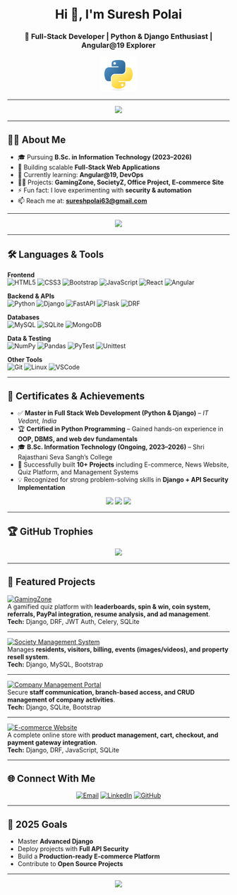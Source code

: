 <h1 align="center">Hi 👋, I'm Suresh Polai</h1>
<h3 align="center">🚀 Full-Stack Developer | Python & Django Enthusiast | Angular@19 Explorer</h3>

<p align="center">
  <img src="https://raw.githubusercontent.com/devicons/devicon/master/icons/python/python-original.svg" width="80"/>
</p>

---

<p align="center">
  <img src="https://skillicons.dev/icons?i=vscode,python,django,flask,fastapi,drf,pytest,unittest,html,css,js,react,angular,bootstrap,mysql,sqlite,mongodb,aws,git,github,linux" />
</p>




---

## 🧑‍💻 About Me  

- 🎓 Pursuing **B.Sc. in Information Technology (2023–2026)**  
- 🔭 Building scalable **Full-Stack Web Applications**  
- 🌱 Currently learning: **Angular@19, DevOps**  
- 👨‍💻 Projects: **GamingZone, SocietyZ, Office Project, E-commerce Site**  
- ⚡ Fun fact: I love experimenting with **security & automation**  
- 📫 Reach me at: **sureshpolai63@gmail.com**  

---

<p align="center">
  <img src="https://skillicons.dev/icons?i=vscode,html,css,js,react,python,django,fastapi,mysql,sqlite,bootstrap,git,github,linux,angular,mongodb,aws,devops" />
</p>

---

## 🛠️ Languages & Tools  

**Frontend**  
![HTML5](https://img.shields.io/badge/html5-E34F26?style=for-the-badge&logo=html5&logoColor=white) 
![CSS3](https://img.shields.io/badge/css3-1572B6?style=for-the-badge&logo=css3&logoColor=white) 
![Bootstrap](https://img.shields.io/badge/bootstrap-7952B3?style=for-the-badge&logo=bootstrap&logoColor=white) 
![JavaScript](https://img.shields.io/badge/javascript-F7DF1E?style=for-the-badge&logo=javascript&logoColor=black) 
![React](https://img.shields.io/badge/react-20232A?style=for-the-badge&logo=react&logoColor=61DAFB) 
![Angular](https://img.shields.io/badge/angular-DD0031?style=for-the-badge&logo=angular&logoColor=white)  

**Backend & APIs**  
![Python](https://img.shields.io/badge/python-3776AB?style=for-the-badge&logo=python&logoColor=white) 
![Django](https://img.shields.io/badge/django-092E20?style=for-the-badge&logo=django&logoColor=white) 
![FastAPI](https://img.shields.io/badge/FastAPI-009688?style=for-the-badge&logo=fastapi&logoColor=white) 
![Flask](https://img.shields.io/badge/flask-000000?style=for-the-badge&logo=flask&logoColor=white) 
![DRF](https://img.shields.io/badge/Django%20REST-ff1709?style=for-the-badge&logo=django&logoColor=white&labelColor=gray)  

**Databases**  
![MySQL](https://img.shields.io/badge/mysql-4479A1?style=for-the-badge&logo=mysql&logoColor=white) 
![SQLite](https://img.shields.io/badge/sqlite-003B57?style=for-the-badge&logo=sqlite&logoColor=white) 
![MongoDB](https://img.shields.io/badge/mongodb-47A248?style=for-the-badge&logo=mongodb&logoColor=white)  

**Data & Testing**  
![NumPy](https://img.shields.io/badge/numpy-013243?style=for-the-badge&logo=numpy&logoColor=white) 
![Pandas](https://img.shields.io/badge/pandas-150458?style=for-the-badge&logo=pandas&logoColor=white) 
![PyTest](https://img.shields.io/badge/pytest-0A9EDC?style=for-the-badge&logo=pytest&logoColor=white) 
![Unittest](https://img.shields.io/badge/unittest-FF6F00?style=for-the-badge&logo=python&logoColor=white)  

**Other Tools**  
![Git](https://img.shields.io/badge/git-F05033?style=for-the-badge&logo=git&logoColor=white) 
![Linux](https://img.shields.io/badge/linux-FCC624?style=for-the-badge&logo=linux&logoColor=black) 
![VSCode](https://img.shields.io/badge/vscode-007ACC?style=for-the-badge&logo=visualstudiocode&logoColor=white)  

---

## 🏅 Certificates & Achievements  

- ✅ **Master in Full Stack Web Development (Python & Django)** – *IT Vedant, India*  
- 🏆 **Certified in Python Programming** – Gained hands-on experience in **OOP, DBMS, and web dev fundamentals**  
- 🎓 **B.Sc. Information Technology (Ongoing, 2023–2026)** – Shri Rajasthani Seva Sangh’s College  
- 🚀 Successfully built **10+ Projects** including E-commerce, News Website, Quiz Platform, and Management Systems  
- 💡 Recognized for strong problem-solving skills in **Django + API Security Implementation**  

<p align="center">
  <img src="https://img.shields.io/badge/FullStack-Python%20%7C%20Django-blue?style=for-the-badge&logo=python&logoColor=white" />
  <img src="https://img.shields.io/badge/Certified-Python%20Developer-green?style=for-the-badge&logo=python&logoColor=white" />
  <img src="https://img.shields.io/badge/Projects-10%2B-orange?style=for-the-badge&logo=github&logoColor=white" />
</p>

---

## 🏆 GitHub Trophies  

<p align="center">
  <img src="https://github-profile-trophy.vercel.app/?username=sureshdulupolai&theme=tokyonight&no-bg=true&margin-w=15" />
</p>

---

## 🚀 Featured Projects  

[![GamingZone](https://img.shields.io/badge/🎮%20GamingZone-Live-FF0000?style=for-the-badge&logo=django&logoColor=white)](https://gamingzones.onrender.com/)  
A gamified quiz platform with **leaderboards, spin & win, coin system, referrals, PayPal integration, resume analysis, and ad management**.  
**Tech:** Django, DRF, JWT Auth, Celery, SQLite  

---

[![Society Management System](https://img.shields.io/badge/🏢%20Society%20Management%20System-Repo-0052CC?style=for-the-badge&logo=homeassistant&logoColor=white)](https://github.com/sureshdulupolai/SocietyZ)  
Manages **residents, visitors, billing, events (images/videos), and property resell system**.  
**Tech:** Django, MySQL, Bootstrap  

---

[![Company Management Portal](https://img.shields.io/badge/💼%20Company%20Management%20Portal-Repo-FF8C00?style=for-the-badge&logo=buildings&logoColor=white)](https://github.com/sureshdulupolai/Office_Project)  
Secure **staff communication, branch-based access, and CRUD management of company activities**.  
**Tech:** Django, SQLite, Bootstrap  

---

[![E-commerce Website](https://img.shields.io/badge/🛒%20E--commerce%20Website-In%20Progress-9400D3?style=for-the-badge&logo=shopping-cart&logoColor=white)](#)  
A complete online store with **product management, cart, checkout, and payment gateway integration**.  
**Tech:** Django, DRF, JavaScript, SQLite  

---

## 🌐 Connect With Me  

<p align="center">
  <a href="mailto:sureshpolai63@gmail.com"><img src="https://skillicons.dev/icons?i=gmail" alt="Email" /></a>
  <a href="https://linkedin.com/in/suresh-polai/"><img src="https://skillicons.dev/icons?i=linkedin" alt="LinkedIn" /></a>
  <a href="https://github.com/sureshdulupolai"><img src="https://skillicons.dev/icons?i=github" alt="GitHub" /></a>
</p>

---

## 🎯 2025 Goals  

- Master **Advanced Django**  
- Deploy projects with **Full API Security**  
- Build a **Production-ready E-commerce Platform**  
- Contribute to **Open Source Projects**  

---

<p align="center">
  <img src="https://readme-typing-svg.herokuapp.com?font=Fira+Code&size=20&pause=2000&color=42F5D1&center=true&vCenter=true&width=500&lines=Open+for+Collaboration+%F0%9F%91%8D;Let's+Build+Something+Awesome+%F0%9F%9A%80" />
</p>
